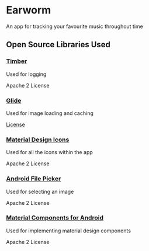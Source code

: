 # Earworm
An app for tracking your favourite music throughout time

## Open Source Libraries Used
### [Timber](https://github.com/JakeWharton/timber)
Used for logging

Apache 2 License

### [Glide](https://github.com/bumptech/glide)
Used for image loading and caching

[License](https://github.com/bumptech/glide/blob/master/LICENSE)

### [Material Design Icons](https://github.com/google/material-design-icons)
Used for all the icons within the app

Apache 2 License

### [Android File Picker](https://github.com/DroidNinja/Android-FilePicker)
Used for selecting an image

Apache 2 License

### [Material Components for Android](https://github.com/material-components/material-components-android)
Used for implementing material design components

Apache 2 License